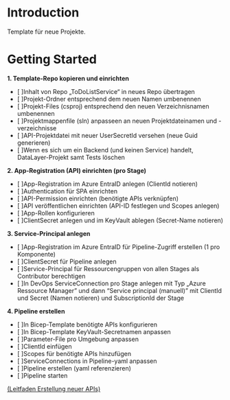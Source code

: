 # Introduction 
Template für neue Projekte.

# Getting Started
**1. Template-Repo kopieren und einrichten**
- [ ]Inhalt von Repo „ToDoListService“ in neues Repo übertragen 
- [ ]Projekt-Ordner entsprechend dem neuen Namen umbenennen 
- [ ]Projekt-Files (csproj) entsprechend den neuen Verzeichnisnamen umbenennen 
- [ ]Projektmappenfile (sln) anpasseen an neuen Projektdateinamen und -verzeichnisse 
- [ ]API-Projektdatei mit neuer UserSecretId versehen (neue Guid generieren) 
- [ ]Wenn es sich um ein Backend (und keinen Service) handelt, DataLayer-Projekt samt Tests löschen 

**2. App-Registration (API) einrichten (pro Stage)**
- [ ]App-Registration im Azure EntraID anlegen (ClientId notieren) 
- [ ]Authentication für SPA einrichten 
- [ ]API-Permission einrichten (benötigte APIs verknüpfen) 
- [ ]API veröffentlichen einrichten (API-ID festlegen und Scopes anlegen) 
- [ ]App-Rollen konfigurieren 
- [ ]ClientSecret anlegen und im KeyVault ablegen (Secret-Name notieren) 

**3. Service-Principal anlegen**
- [ ]App-Registration im Azure EntraID für Pipeline-Zugriff erstellen (1 pro Komponente) 
- [ ]ClientSecret für Pipeline anlegen 
- [ ]Service-Principal für Ressourcengruppen von allen Stages als Contributor berechtigen 
- [ ]In DevOps ServiceConnection pro Stage anlegen mit Typ „Azure Ressource Manager” und dann “Service principal (manuell)” mit ClientId und Secret (Namen notieren) und SubscriptionId der Stage 

**4. Pipeline erstellen**
- [ ]In Bicep-Template benötigte APIs konfigurieren 
- [ ]In Bicep-Template KeyVault-Secretnamen anpassen 
- [ ]Parameter-File pro Umgebung anpassen 
- [ ]ClientId einfügen 
- [ ]Scopes für benötigte APIs hinzufügen 
- [ ]ServiceConnections in Pipeline-yaml anpassen 
- [ ]Pipeline erstellen (yaml referenzieren) 
- [ ]Pipeline starten 

[(Leitfaden Erstellung neuer APIs)](https://objektkultur365.sharepoint.com/:w:/r/sites/OKPlattformDeveloper/_layouts/15/Doc.aspx?sourcedoc=%7BE0D7AE5F-2E73-4154-8FCE-70F3376CF628%7D&file=Leitfaden%20Erstellung%20neuer%20APIs.docx&wdOrigin=TEAMS-MAGLEV.p2p_ns.rwc&action=default&mobileredirect=true)
